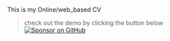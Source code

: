# 

This is my Online/web_based CV 
> check out the demo by clicking the button below
[![Sponsor on GitHub](https://dabuttonfactory.com/button.png?t=DEMO&f=Overlock-Bold&ts=26&tc=fff&hp=1000&vp=20&c=11&bgt=unicolored&bgc=15d798)](https://xkyrage.github.io/)


